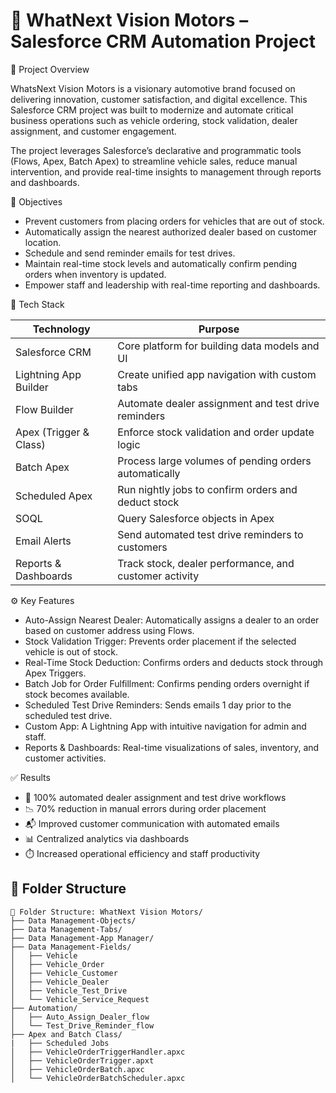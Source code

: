 
# 🚗 WhatNext Vision Motors – Salesforce CRM Automation Project

📘 Project Overview

WhatsNext Vision Motors is a visionary automotive brand focused on delivering innovation, customer satisfaction, and digital excellence. This Salesforce CRM project was built to modernize and automate critical business operations such as vehicle ordering, stock validation, dealer assignment, and customer engagement.

The project leverages Salesforce’s declarative and programmatic tools (Flows, Apex, Batch Apex) to streamline vehicle sales, reduce manual intervention, and provide real-time insights to management through reports and dashboards.


🎯 Objectives

- Prevent customers from placing orders for vehicles that are out of stock.
- Automatically assign the nearest authorized dealer based on customer location.
- Schedule and send reminder emails for test drives.
- Maintain real-time stock levels and automatically confirm pending orders when inventory is updated.
- Empower staff and leadership with real-time reporting and dashboards.


🧱 Tech Stack

| Technology            | Purpose                                                  |
|-----------------------|----------------------------------------------------------|
| Salesforce CRM        | Core platform for building data models and UI           |
| Lightning App Builder | Create unified app navigation with custom tabs           |
| Flow Builder          | Automate dealer assignment and test drive reminders      |
| Apex (Trigger & Class)| Enforce stock validation and order update logic          |
| Batch Apex            | Process large volumes of pending orders automatically    |
| Scheduled Apex        | Run nightly jobs to confirm orders and deduct stock      |
| SOQL                  | Query Salesforce objects in Apex                         |
| Email Alerts          | Send automated test drive reminders to customers         |
| Reports & Dashboards  | Track stock, dealer performance, and customer activity   |


⚙️ Key Features

- Auto-Assign Nearest Dealer: Automatically assigns a dealer to an order based on customer address using Flows.
- Stock Validation Trigger: Prevents order placement if the selected vehicle is out of stock.
- Real-Time Stock Deduction: Confirms orders and deducts stock through Apex Triggers.
- Batch Job for Order Fulfillment: Confirms pending orders overnight if stock becomes available.
- Scheduled Test Drive Reminders: Sends emails 1 day prior to the scheduled test drive.
- Custom App: A Lightning App with intuitive navigation for admin and staff.
- Reports & Dashboards: Real-time visualizations of sales, inventory, and customer activities.

✅ Results

- 🔄 100% automated dealer assignment and test drive workflows  
- 📉 70% reduction in manual errors during order placement  
- 📬 Improved customer communication with automated emails  
- 📊 Centralized analytics via dashboards  
- ⏱️ Increased operational efficiency and staff productivity


## 📁 Folder Structure

```plaintext
📌 Folder Structure: WhatNext Vision Motors/
├── Data Management-Objects/
├── Data Management-Tabs/
├── Data Management-App Manager/
├── Data Management-Fields/
│   ├── Vehicle
│   ├── Vehicle_Order
│   ├── Vehicle_Customer
│   ├── Vehicle_Dealer
│   ├── Vehicle_Test_Drive
│   └── Vehicle_Service_Request
├── Automation/
│   ├── Auto_Assign_Dealer_flow
│   └── Test_Drive_Reminder_flow
├── Apex and Batch Class/
|   ├── Scheduled Jobs
│   ├── VehicleOrderTriggerHandler.apxc
│   ├── VehicleOrderTrigger.apxt
│   ├── VehicleOrderBatch.apxc
│   └── VehicleOrderBatchScheduler.apxc

```

